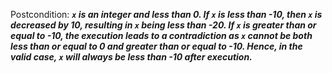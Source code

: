Postcondition: ***`x` is an integer and less than 0. If `x` is less than -10, then `x` is decreased by 10, resulting in `x` being less than -20. If `x` is greater than or equal to -10, the execution leads to a contradiction as `x` cannot be both less than or equal to 0 and greater than or equal to -10. Hence, in the valid case, `x` will always be less than -10 after execution.***